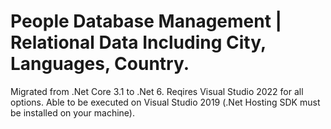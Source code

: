 # People Database Management | Relational Data Including City, Languages, Country.
Migrated from .Net Core 3.1 to .Net 6.
Reqires Visual Studio 2022 for all options.
Able to be executed on Visual Studio 2019 (.Net Hosting SDK must be installed on your machine).
